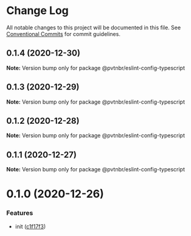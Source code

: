 # Change Log

All notable changes to this project will be documented in this file.
See [Conventional Commits](https://conventionalcommits.org) for commit guidelines.

## 0.1.4 (2020-12-30)

**Note:** Version bump only for package @pvtnbr/eslint-config-typescript





## 0.1.3 (2020-12-29)

**Note:** Version bump only for package @pvtnbr/eslint-config-typescript





## 0.1.2 (2020-12-28)

**Note:** Version bump only for package @pvtnbr/eslint-config-typescript





## 0.1.1 (2020-12-27)

**Note:** Version bump only for package @pvtnbr/eslint-config-typescript





# 0.1.0 (2020-12-26)


### Features

* init ([c1f17f3](https://github.com/privatenumber/eslint-config/commit/c1f17f362306285ad0459b04a4db84beee2da8af))

